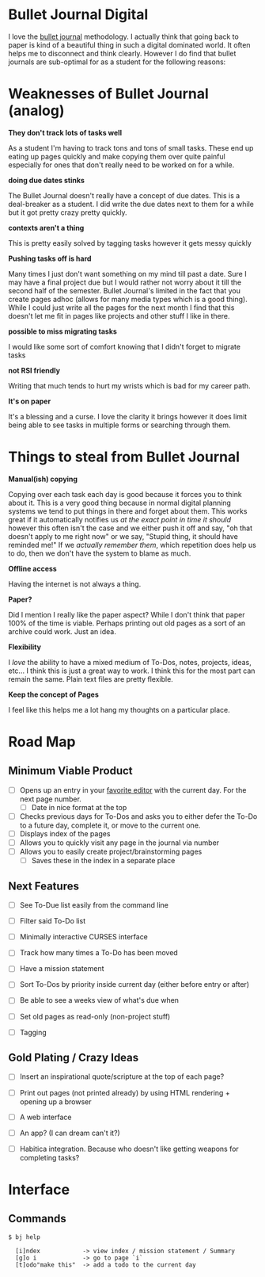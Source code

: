 # Bullet Journal Digital

I love the [bullet journal](http://bulletjournal.com/) methodology. I actually think that going back to paper is kind of a beautiful thing in such a digital dominated world. It often helps me to disconnect and think clearly. However I do find that bullet journals are sub-optimal for as a student for the following reasons:

# Weaknesses of Bullet Journal (analog)

__They don't track lots of tasks well__

As a student I'm having to track tons and tons of small tasks. These end up eating up pages quickly and make copying them over quite painful especially for ones that don't really need to be worked on for a while.

__doing due dates stinks__

The Bullet Journal doesn't really have a concept of due dates. This is a deal-breaker as a student. I did write the due dates next to them for a while but it got pretty crazy pretty quickly.

__contexts aren't a thing__

This is pretty easily solved by tagging tasks however it gets messy quickly

__Pushing tasks off is hard__

Many times I just don't want something on my mind till past a date. Sure I may have a final project due but I would rather not worry about it till the second half of the semester. Bullet Journal's limited in the fact that you create pages adhoc (allows for many media types which is a good thing). While I could just write all the pages for the next month I find that this doesn't let me fit in pages like projects and other stuff I like in there.

__possible to miss migrating tasks__

I would like some sort of comfort knowing that I didn't forget to migrate tasks

__not RSI friendly__

Writing that much tends to hurt my wrists which is bad for my career path.

__It's on paper__

It's a blessing and a curse. I love the clarity it brings however it does limit being able to see tasks in multiple forms or searching through them. 


# Things to steal from Bullet Journal

__Manual(ish) copying__

Copying over each task each day is good because it forces you to think about it. This is a very good thing because in normal digital planning systems we tend to put things in there and forget about them. This works great if it automatically notifies us _at the exact point in time it should_ however this often isn't the case and we either push it off and say, "oh that doesn't apply to me right now" or we say, "Stupid thing, it should have reminded me!" If we _actually remember them_, which repetition does help us to do, then we don't have the system to blame as much.

__Offline access__

Having the internet is not always a thing.

__Paper?__

Did I mention I really like the paper aspect? While I don't think that paper 100% of the time is viable. Perhaps printing out old pages as a sort of an archive could work. Just an idea.

__Flexibility__

I _love_ the ability to have a mixed medium of To-Dos, notes, projects, ideas,
etc... I think this is just a great way to work. I think this for the most part can remain the same. Plain text files are pretty flexible.

__Keep the concept of Pages__

I feel like this helps me a lot hang my thoughts on a particular place.

# Road Map

## Minimum Viable Product

- [ ] Opens up an entry in your [favorite editor](www.vim.org) with the current day. For the next page number.
  - [ ] Date in nice format at the top
- [ ] Checks previous days for To-Dos and asks you to either defer the To-Do to a future day, complete it, or move to the current one.
- [ ] Displays index of the pages
- [ ] Allows you to quickly visit any page in the journal via number
- [ ] Allows you to easily create project/brainstorming pages
  - [ ] Saves these in the index in a separate place

## Next Features
- [ ] See To-Due list easily from the command line
- [ ] Filter said To-Do list
- [ ] Minimally interactive CURSES interface
- [ ] Track how many times a To-Do has been moved
- [ ] Have a mission statement
- [ ] Sort To-Dos by priority inside current day (either before entry or after)
- [ ] Be able to see a weeks view of what's due when
- [ ] Set old pages as read-only (non-project stuff)
- [ ] Tagging


## Gold Plating / Crazy Ideas

- [ ] Insert an inspirational quote/scripture at the top of each page?
- [ ] Print out pages (not printed already) by using HTML rendering + opening up a browser
- [ ] A web interface
- [ ] An app? (I can dream can't it?)
- [ ] Habitica integration. Because who doesn't like getting weapons for completing tasks?


# Interface

## Commands

```
$ bj help

  [i]ndex            -> view index / mission statement / Summary
  [g]o i             -> go to page `i`
  [t]odo"make this"  -> add a todo to the current day
```

